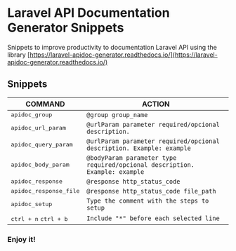 # Laravel API Documentation Generator Snippets


Snippets to improve productivity to documentation Laravel API using the library [https://laravel-apidoc-generator.readthedocs.io/](https://laravel-apidoc-generator.readthedocs.io/)


## Snippets

COMMAND                                 | ACTION
----------------------------------------|----------------------
<kbd>apidoc_group</kbd>                 |  `@group group_name`
<kbd>apidoc_url_param</kbd>             |  `@urlParam parameter required/opcional description.`
<kbd>apidoc_query_param</kbd>           |  `@urlParam parameter required/opcional description. Example: example`
<kbd>apidoc_body_param</kbd>            |  `@bodyParam parameter type required/opcional description. Example: example`
<kbd>apidoc_response</kbd>              |  `@response http_status_code`
<kbd>apidoc_response_file</kbd>         |  `@response http_status_code file_path`
<kbd>apidoc_setup</kbd>                 |  `Type the comment with the steps to setup`
<kbd>ctrl + n</kbd> <kbd>ctrl + b</kbd> |  `Include "*" before each selected line`


### Enjoy it!
